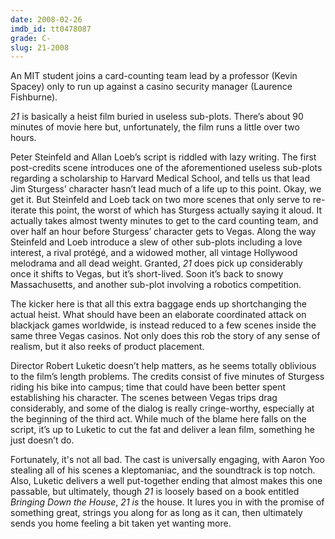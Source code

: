 ```yaml
---
date: 2008-02-26
imdb_id: tt0478087
grade: C-
slug: 21-2008
---
```


An MIT student joins a card-counting team lead by a professor (Kevin Spacey) only to run up against a casino security manager (Laurence Fishburne).

_21_ is basically a heist film buried in useless sub-plots. There’s about 90 minutes of movie here but, unfortunately, the film runs a little over two hours.

Peter Steinfeld and Allan Loeb’s script is riddled with lazy writing. The first post-credits scene introduces one of the aforementioned useless sub-plots regarding a scholarship to Harvard Medical School, and tells us that lead Jim Sturgess’ character hasn’t lead much of a life up to this point. Okay, we get it. But Steinfeld and Loeb tack on two more scenes that only serve to re-iterate this point, the worst of which has Sturgess actually saying it aloud. It actually takes almost twenty minutes to get to the card counting team, and over half an hour before Sturgess’ character gets to Vegas. Along the way Steinfeld and Loeb introduce a slew of other sub-plots including a love interest, a rival protégé, and a widowed mother, all vintage Hollywood melodrama and all dead weight. Granted, _21_ does pick up considerably once it shifts to Vegas, but it’s short-lived. Soon it’s back to snowy Massachusetts, and another sub-plot involving a robotics competition.

The kicker here is that all this extra baggage ends up shortchanging the actual heist. What should have been an elaborate coordinated attack on blackjack games worldwide, is instead reduced to a few scenes inside the same three Vegas casinos. Not only does this rob the story of any sense of realism, but it also reeks of product placement.

Director Robert Luketic doesn’t help matters, as he seems totally oblivious to the film’s length problems. The credits consist of five minutes of Sturgess riding his bike into campus; time that could have been better spent establishing his character. The scenes between Vegas trips drag considerably, and some of the dialog is really cringe-worthy, especially at the beginning of the third act. While much of the blame here falls on the script, it’s up to Luketic to cut the fat and deliver a lean film, something he just doesn’t do.

Fortunately, it's not all bad. The cast is universally engaging, with Aaron Yoo stealing all of his scenes a kleptomaniac, and the soundtrack is top notch. Also, Luketic delivers a well put-together ending that almost makes this one passable, but ultimately, though _21_ is loosely based on a book entitled _Bringing Down the House_, _21_ _is_ the house. It lures you in with the promise of something great, strings you along for as long as it can, then ultimately sends you home feeling a bit taken yet wanting more.
